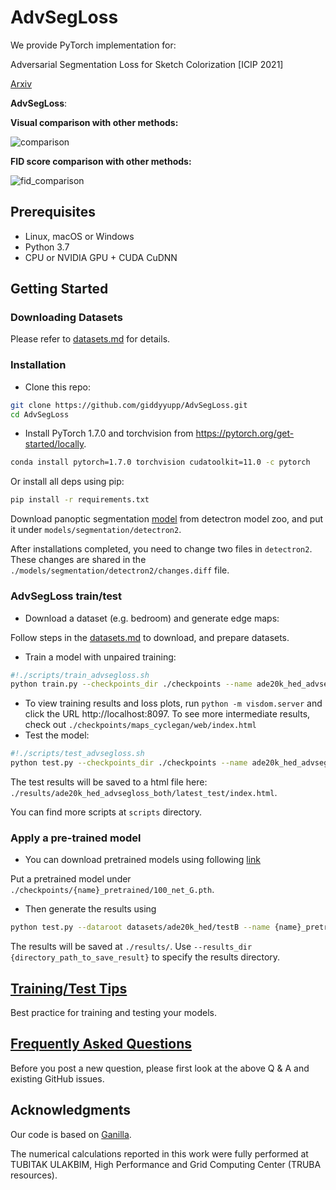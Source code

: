 # AdvSegLoss

We provide PyTorch implementation for:

Adversarial Segmentation Loss for Sketch Colorization [ICIP 2021]

[comment]: <> ([Paper]&#40;&#41;)

[Arxiv](https://arxiv.org/abs/2102.06192)


**AdvSegLoss**:

**Visual comparison with other methods:**

![comparison](docs/figs/comparison.png)

**FID score comparison with other methods:**

![fid_comparison](docs/figs/fid_comparison.png)


## Prerequisites
- Linux, macOS or Windows
- Python 3.7
- CPU or NVIDIA GPU + CUDA CuDNN

## Getting Started
### Downloading Datasets
Please refer to [datasets.md](docs/datasets.md) for details.

### Installation

- Clone this repo:
```bash
git clone https://github.com/giddyyupp/AdvSegLoss.git
cd AdvSegLoss
```
- Install PyTorch 1.7.0 and torchvision from https://pytorch.org/get-started/locally.

```bash
conda install pytorch=1.7.0 torchvision cudatoolkit=11.0 -c pytorch
```

Or install all deps using pip:
```bash
pip install -r requirements.txt
```

Download panoptic segmentation [model](https://dl.fbaipublicfiles.com/detectron2/COCO-PanopticSegmentation/panoptic_fpn_R_50_3x/139514569/model_final_c10459.pkl) 
from detectron model zoo, and put it under `models/segmentation/detectron2`.

After installations completed, you need to change two files in `detectron2`. 
These changes are shared in the `./models/segmentation/detectron2/changes.diff` file.


### AdvSegLoss train/test
- Download a dataset (e.g. bedroom) and generate edge maps:

Follow steps in the [datasets.md](docs/datasets.md) to download, and prepare datasets.

- Train a model with unpaired training:
```bash
#!./scripts/train_advsegloss.sh
python train.py --checkpoints_dir ./checkpoints --name ade20k_hed_advsegloss_both --dataroot ./datasets/ade20k_hed --model cycle_gan --segmentation --segmentation_output "both" --direction "AtoB" --dataset_mode "unaligned"
```
- To view training results and loss plots, run `python -m visdom.server` and click the URL http://localhost:8097. To see more intermediate results, check out `./checkpoints/maps_cyclegan/web/index.html`
- Test the model:
```bash
#!./scripts/test_advsegloss.sh
python test.py --checkpoints_dir ./checkpoints --name ade20k_hed_advsegloss_both --dataroot ./datasets/ade20k_hed --model test --segmentation --segmentation_output "both" --direction "AtoB" --dataset_mode "unaligned"
```
The test results will be saved to a html file here: `./results/ade20k_hed_advsegloss_both/latest_test/index.html`.

You can find more scripts at `scripts` directory.

### Apply a pre-trained model
- You can download pretrained models using following [link](https://drive.google.com/drive/folders/15osbtUQxLyG_EnO7HHq4rBaoLU0BkMpP?usp=sharing)

Put a pretrained model under `./checkpoints/{name}_pretrained/100_net_G.pth`.

- Then generate the results using
```bash
python test.py --dataroot datasets/ade20k_hed/testB --name {name}_pretrained --model test --segmentation --segmentation_output "both" --direction "AtoB" --dataset_mode "unaligned"
```

The results will be saved at `./results/`. Use `--results_dir {directory_path_to_save_result}` to specify the results directory.


## [Training/Test Tips](docs/tips.md)
Best practice for training and testing your models.

## [Frequently Asked Questions](docs/qa.md)
Before you post a new question, please first look at the above Q & A and existing GitHub issues.


[comment]: <> (## Citation)

[comment]: <> (If you use this code for your research, please cite our papers.)

[comment]: <> (```)

[comment]: <> (@article{hicsonmez2020ganilla,)

[comment]: <> (  title={GANILLA: Generative adversarial networks for image to illustration translation},)

[comment]: <> (  author={Hicsonmez, Samet and Samet, Nermin and Akbas, Emre and Duygulu, Pinar},)

[comment]: <> (  journal={Image and Vision Computing},)

[comment]: <> (  pages={103886},)

[comment]: <> (  year={2020},)

[comment]: <> (  publisher={Elsevier})

[comment]: <> (})

[comment]: <> (```)
## Acknowledgments
Our code is based on [Ganilla](https://github.com/giddyyupp/ganilla).

The numerical calculations reported in this work were fully performed at TUBITAK ULAKBIM, High Performance and Grid Computing Center (TRUBA resources).
